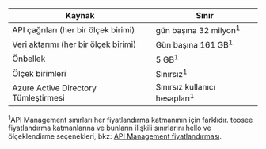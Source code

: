 | Kaynak | Sınır |
| --- | --- |
| API çağrıları (her bir ölçek birimi) |gün başına 32 milyon<sup>1</sup> |
| Veri aktarımı (her bir ölçek birimi) |Gün başına 161 GB<sup>1</sup> |
| Önbellek |5 GB<sup>1</sup> |
| Ölçek birimleri |Sınırsız<sup>1</sup> |
| Azure Active Directory Tümleştirmesi |Sınırsız kullanıcı hesapları<sup>1</sup> |

<sup>1</sup>API Management sınırları her fiyatlandırma katmanının için farklıdır. toosee fiyatlandırma katmanlarına ve bunların ilişkili sınırlarını hello ve ölçeklendirme seçenekleri, bkz: [API Management fiyatlandırması](https://azure.microsoft.com/pricing/details/api-management/).

